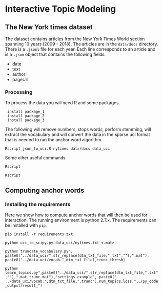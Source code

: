 # Interactive Topic Modeling

## The New York times dataset
The dataset contains articles from the New York Times World section spanning 10 years (2009 - 2018). The articles are in the `data/docs` directory. There is a `.jsonl` file for each year. Each line corresponds to an article and is a `.json` object that contains the following fields.

* date
* text
* author
* pageUrl

### Processing
To process the data you will need R and some packages. 

```install R
 install package_1
 install package_2
 install package_3
```

The following will remove numbers, stops words, perform stemming, will extract the vocabulary and will convert the data in the sparse uci format that is needed to run the anchor word algorithm.

```Rscript json_to_uci.R nytimes data/docs data_uci```

Some other useful commands

```Rscript ```

```Rscript ```

## Computing anchor words

### Installing the requirements
Here we show how to compute anchor words that will then be used for interaction. The running environment is python 2.7.x. The requirements can be installed with `pip`.

```pip install -r requirements.txt```

```python uci_to_scipy.py data_uci/nytimes.txt <.mat>```

```python truncate_vocabulary.py", paste0("../data_uci/",str_replace(dtm_txt_file,".txt",""),".mat"), paste0("../data_uci/vocab.",dtm_txt_file),trunc_thresh)```

```python learn_topics.py",paste0("../data_uci/",str_replace(dtm_txt_file,".txt",""),".mat.trunc.mat"),"settings.example", paste0(" ../data_uci/vocab.",dtm_txt_file,".trunc"),num_topics,loss,"../py_code_output/result_")```



